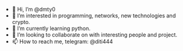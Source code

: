 - 👋 Hi, I’m @dmty0
- 👀 I’m interested in programming, networks, new technologies and crypto.
- 🌱 I’m currently learning python.
- 💞️ I’m looking to collaborate on with interesting people and project.
- 📫 How to reach me, telegram: @diti444

<!---
dmty0/dmty0 is a ✨ special ✨ repository because its `README.md` (this file) appears on your GitHub profile.
You can click the Preview link to take a look at your changes.
--->
